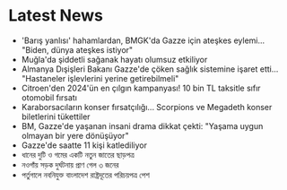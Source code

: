 # Latest News
-  'Barış yanlısı' hahamlardan, BMGK'da Gazze için ateşkes eylemi... "Biden, dünya ateşkes istiyor"
-  Muğla'da şiddetli sağanak hayatı olumsuz etkiliyor
-  Almanya Dışişleri Bakanı Gazze'de çöken sağlık sistemine işaret etti... "Hastaneler işlevlerini yerine getirebilmeli"
-  Citroen'den 2024'ün en çılgın kampanyası! 10 bin TL taksitle sıfır otomobil fırsatı
-  Karaborsacıların konser fırsatçılığı... Scorpions ve Megadeth konser biletlerini tükettiler
-  BM, Gazze'de yaşanan insani drama dikkat çekti: "Yaşama uygun olmayan bir yere dönüşüyor"
-  Gazze'de saatte 11 kişi katlediliyor
-  ধানের দুটি ও গমের একটি নতুন জাতের ছাড়পত্র
-  নওগাঁয় সড়ক দুর্ঘটনায় প্রাণ গেল ৩ জনের
-  পর্তুগালে নবনিযুক্ত বাংলাদেশ রাষ্ট্রদূতের পরিচয়পত্র পেশ
